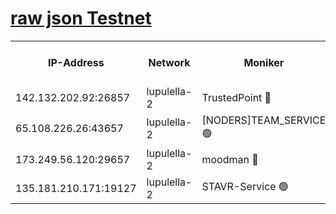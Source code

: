 [raw json Testnet](https://rpc-check.jaclalt.stavr.tech/jaclalt/rpc-jaclalt-result.json)
=

<table><tr><th>IP-Address</th><th>Network</th><th>Moniker</th><th>Latest Block Height</th><th>Earliest Block Height</th><th>Catching Up</th><th>Tx Index</th><th>Voting Power</th><th>Scan Time</th></tr><tr><td>142.132.202.92:26857</td><td>lupulella-2</td><td>TrustedPoint 🔴</td><td>6594808</td><td>6282001</td><td>False</td><td>off</td><td>5</td><td>2024-02-09T23:51:56.107934552UTC</td></tr><tr><td>65.108.226.26:43657</td><td>lupulella-2</td><td>[NODERS]TEAM_SERVICE 🟢</td><td>6594808</td><td>6282001</td><td>False</td><td>on</td><td>0</td><td>2024-02-09T23:51:56.553040956UTC</td></tr><tr><td>173.249.56.120:29657</td><td>lupulella-2</td><td>moodman 🔴</td><td>6594808</td><td>6494808</td><td>False</td><td>off</td><td>940134</td><td>2024-02-09T23:51:55.865599258UTC</td></tr><tr><td>135.181.210.171:19127</td><td>lupulella-2</td><td>STAVR-Service 🟢</td><td>6594807</td><td>6593001</td><td>False</td><td>on</td><td>0</td><td>2024-02-09T23:51:47.255273382UTC</td></tr></table>
